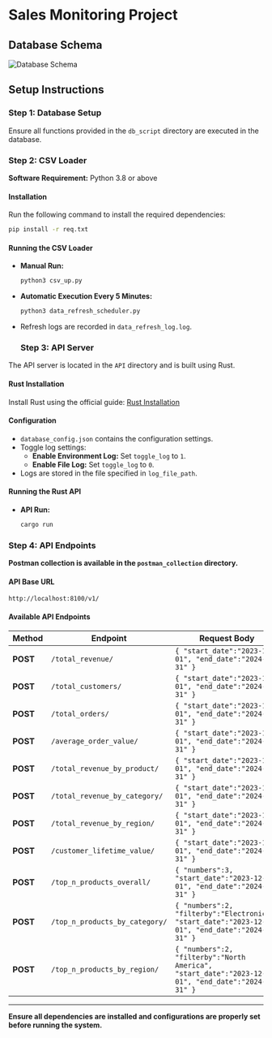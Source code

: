 # Sales Monitoring Project

## Database Schema
![Database Schema](schema_diagram/database_schema.jpeg)

## Setup Instructions

### Step 1: Database Setup
Ensure all functions provided in the `db_script` directory are executed in the database.

### Step 2: CSV Loader
**Software Requirement:** Python 3.8 or above

#### Installation
Run the following command to install the required dependencies:
```sh
pip install -r req.txt
```

#### Running the CSV Loader
- **Manual Run:**
  ```sh
  python3 csv_up.py
  ```
- **Automatic Execution Every 5 Minutes:**
  ```sh
  python3 data_refresh_scheduler.py
  ```
- Refresh logs are recorded in `data_refresh_log.log`.

  ### Step 3: API Server
The API server is located in the `API` directory and is built using Rust.

#### Rust Installation
Install Rust using the official guide: [Rust Installation](https://www.rust-lang.org/tools/install)

#### Configuration
- `database_config.json` contains the configuration settings.
- Toggle log settings:
  - **Enable Environment Log:** Set `toggle_log` to `1`.
  - **Enable File Log:** Set `toggle_log` to `0`.
- Logs are stored in the file specified in `log_file_path`.

#### Running the Rust API
- **API Run:**
  ```sh
  cargo run
  ```

### Step 4: API Endpoints
**Postman collection is available in the `postman_collection` directory.**

#### API Base URL
```
http://localhost:8100/v1/
```

#### Available API Endpoints

| Method | Endpoint | Request Body |
|--------|---------|--------------|
| **POST** | `/total_revenue/` | `{ "start_date":"2023-12-01", "end_date":"2024-12-31" }` |
| **POST** | `/total_customers/` | `{ "start_date":"2023-12-01", "end_date":"2024-12-31" }` |
| **POST** | `/total_orders/` | `{ "start_date":"2023-12-01", "end_date":"2024-12-31" }` |
| **POST** | `/average_order_value/` | `{ "start_date":"2023-12-01", "end_date":"2024-12-31" }` |
| **POST** | `/total_revenue_by_product/` | `{ "start_date":"2023-12-01", "end_date":"2024-12-31" }` |
| **POST** | `/total_revenue_by_category/` | `{ "start_date":"2023-12-01", "end_date":"2024-12-31" }` |
| **POST** | `/total_revenue_by_region/` | `{ "start_date":"2023-12-01", "end_date":"2024-12-31" }` |
| **POST** | `/customer_lifetime_value/` | `{ "start_date":"2023-12-01", "end_date":"2024-12-31" }` |
| **POST** | `/top_n_products_overall/` | `{ "numbers":3, "start_date":"2023-12-01", "end_date":"2024-12-31" }` |
| **POST** | `/top_n_products_by_category/` | `{ "numbers":2, "filterby":"Electronics", "start_date":"2023-12-01", "end_date":"2024-12-31" }` |
| **POST** | `/top_n_products_by_region/` | `{ "numbers":2, "filterby":"North America", "start_date":"2023-12-01", "end_date":"2024-12-31" }` |



---

**Ensure all dependencies are installed and configurations are properly set before running the system.**

